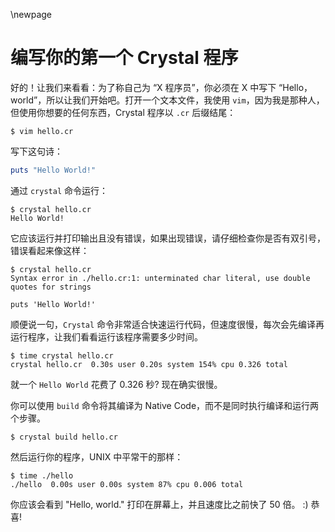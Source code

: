 \newpage

# 编写你的第一个 Crystal 程序

好的！让我们来看看：为了称自己为 “X 程序员”，你必须在 X 中写下 “Hello，world”，所以让我们开始吧。打开一个文本文件，我使用 `vim`，因为我是那种人，但使用你想要的任何东西，Crystal 程序以 `.cr` 后缀结尾：

```
$ vim hello.cr
```

写下这句诗：

```ruby
puts "Hello World!"
```

通过 `crystal` 命令运行：

```
$ crystal hello.cr
Hello World!
```

它应该运行并打印输出且没有错误，如果出现错误，请仔细检查你是否有双引号，错误看起来像这样：

```
$ crystal hello.cr
Syntax error in ./hello.cr:1: unterminated char literal, use double quotes for strings

puts 'Hello World!'
```

顺便说一句，`Crystal` 命令非常适合快速运行代码，但速度很慢，每次会先编译再运行程序，让我们看看运行该程序需要多少时间。

```
$ time crystal hello.cr
crystal hello.cr  0.30s user 0.20s system 154% cpu 0.326 total
```

就一个 `Hello World` 花费了 0.326 秒? 现在确实很慢。

你可以使用 `build` 命令将其编译为 Native Code，而不是同时执行编译和运行两个步骤。

```
$ crystal build hello.cr
```

然后运行你的程序，UNIX 中平常干的那样：

```
$ time ./hello
./hello  0.00s user 0.00s system 87% cpu 0.006 total
```

你应该会看到 "Hello, world." 打印在屏幕上，并且速度比之前快了 50 倍。 :) 恭喜!
